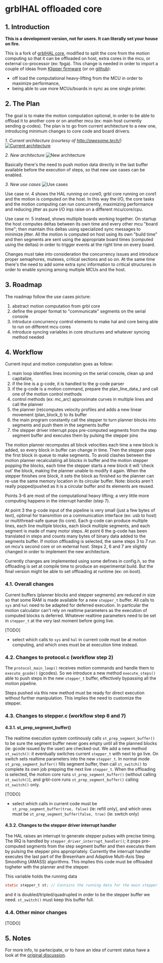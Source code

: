 # grblHAL offloaded core ##

## 1. Introduction
**This is a development version, not for users. It can literally set your house on fire.**

This is a fork of [grblHAL core](https://github.com/grblHAL/core), modified to split the core from the motion computing so that it can be offloaded on host, extra cores in the mcu, or external co-processor (ex: fpga).
This change is needed in order to import a couple of ideas from [Klipper firmware](https://www.klipper3d.org/) (or on [github](https://github.com/KevinOConnor/klipper)):
* off load the computational heavy-lifting from the MCU in order to maximize performance,
* being able to use more MCUs/boards in sync as one single printer.

## 2. The Plan

The goal is to make the motion computation optional, in order to be able to offload it to another core or on another mcu (ex: main host currently sending g-codes).
The plan is to go from current architecture to a new one, introducing minimum changes to core code and board drivers.

*1. Current architecture (courtesy of http://awesome.tech/)*
[![Current architecture](docs/current_architecture.png?raw=true)](https://awesome.tech/grbl-demystified/)

*2. New architecture*
![New architecture](docs/new_architecture.png?raw=true)

Basically there's the need to push motion data directly in the last buffer available before the execution of steps, so that new use cases can be enabled.

*3. New use cases*
![Use cases](docs/use_cases.png?raw=true)

Use case nr. 4 shows the HAL running on core0, grbl core running on core1 and the motion is computed on the host.
In this way the I/O, the core tasks and the motion computing can run concurrently, maximizing performance
and reducing jitter as pure I/O irqs raise on a different mcu/core/cpu.

Use case nr. 5 instead, shows multiple boards working together. On startup the host computes deltas between its own time and every other mcu "board time"; then maintain this deltas using specialized sync messages to minimize jitter. All the motion is computed on host using its own "build time" and then segments are sent using the appropriate board times (computed using the deltas) in order to trigger events at the right time on every board.

Changes must take into consideration the concurrency issues and introduce proper semaphores, mutexes, 
critical sections and so on.
At the same time there's the need to add some extra sync information to critical structures in order to enable syncing among multiple MCUs and the host.

## 3. Roadmap

The roadmap follow the use cases picture:
1. abstract motion computation from grbl core
2. define the proper format to "communicate" segments on the serial console
3. introduce concurrency control elements to make hal and core being able to run on different mcu cores
4. introduce syncing variables in core structures and whatever syncing method needed

## 4. Workflow

Current input and motion computation goes as follow:
1. main loop identifies lines incoming on the serial console, clean up and capitalize,
2. if the line is a g-code, it is handled to the g-code parser
3. if the g-code is a motion command, prepare the plan_line_data_t and call one of the motion control methods
4. control methods (ex: mc_arc) approximate curves in multiple lines and call the planner
5. the planner (re)computes velocity profiles and adds a new linear movement (plan_block_t) to its buffer
6. the main program constantly call the stepper to turn planner blocks into segments and push them in the segments buffer
7. the stepper driver interrupt pops pre-computed segments from the step segment buffer and executes them by pulsing the stepper pins

The motion planner recomputes all block velocities each time a new block is added, so every block in buffer can change in time. Then the stepper pops the first block in queue to make segments.
To avoid clashes between the motion planner recalculating all blocks in buffer and the motion stepper popping the blocks, each time the stepper starts a new block it will 'check out' the block, making the planner unable to modify it again.
When the stepper finishes one block, it sets the block as finished so the planner can re-use the same memory location in its circular buffer. 
Note: blocks aren't really popped/pushed as it is a circular buffer and its elements are reused.

Points 3-6 are most of the computational heavy lifting; a very little more computing happens in the interrupt handler (step 7).

At point 3 the g-code input of the pipeline is very small (just a few bytes of text), optimal for transmition on a communication interface (ex: usb to host) or multithread-safe queue (to core).
Each g-code can produce multiple lines, each line multiple blocks, each block multiple segments, and each segment is made of many motor steps. At point 6 the g-code has been translated in steps and counts many bytes of binary data added to the segments buffer.
If motion offloading is selected, the same steps 3 to 7 run on mcu's second core or on external host.
Steps 2, 6 and 7 are slightly changed in order to implement the new architecture.

Currently changes are implemented using some defines in config.h, so the offloading is set at compile time to produce an experimental build. 
But the final version might be able to set offloading at runtime (ex: on boot).

### 4.1. Overall changes

Current buffers (planner blocks and stepper segments) are reduced in size so that some RAM is made available for a new `stepper_t` buffer.
All calls to `sys` and `hal` need to be adapted for deferred execution. In particular the motion calculator can't rely on realtime parameters
as the execution of computed blocks is deferred. Whatever realtime parameters need to be set in `stepper_t` at the very last moment before going live.

[TODO]
* select which calls to `sys` and `hal` in current code must be at motion computing, and which ones must be at execution time instead.

### 4.2. Changes to protocol.c (workflow step 2)

The `protocol_main_loop()` receives motion commands and handle them to `execute_gcode()` (gcodes).
So we introduce a new method `execute_steps()` able to push steps in the new `stepper_t` buffer, effectively bypassing all the motion pipeline.

Steps pushed via this new method must be ready for direct execution without further manipulation. This implies the need to customize the stepper.

### 4.3. Changes to stepper.c (workflow step 6 and 7)

#### 4.3.1. st_prep_segment_buffer()

The realtime execution system continously calls `st_prep_segment_buffer()` to be sure the segment buffer never goes empty until all the planned blocks (ie: gcode issued by the user) are checked-out.
We add a new method `st_switch()`: it eventually switches current `stepper_t` with next to go live. On switch sets realtime parameters into the new `stepper_t`.
In normal mode `st_prep_segment_buffer()` fills segment buffer, then call `st_switch()` to complete its own job prepping the next live `stepper_t`.
When the offloading is selected, the motion core runs `st_prep_segment_buffer()` (without calling `st_switch()`), and grbl-core runs `st_prep_segment_buffer()` calling `st_switch()` only.

[TODO]
* select which calls in current code must be `st_prep_segment_buffer(true, false)` (ie: refill only), and which ones must be `st_prep_segment_buffer(false, true)` (ie: switch only)

#### 4.3.2. Changes to the stepper driver interrupt handler

The HAL raises an interrupt to generate stepper pulses with precise timing. The IRQ is handled by `stepper_driver_interrupt_handler()`; 
it pops pre-computed segments from the step segment buffer and then executes them by pulsing the stepper pins appropriately.
Currently the interrupt handler executes the last part of the Bresenham and Adaptive Multi-Axis Step Smoothing (AMASS) algorithms.
This implies this code must be offloaded togheter with the planner and the stepper.

This variable holds the running data

```c
static stepper_t st; // Contains the running data for the main stepper ISR.
```

and it is doubled/tripled/quadrupled in order to be the stepper buffer we need. `st_switch()` must keep this buffer full.

### 4.4. Other minor changes

[TODO]

## 5. Notes

For more info, to partecipate, or to have an idea of current status have a look at the [original discussion](https://github.com/grblHAL/core/discussions/34).
